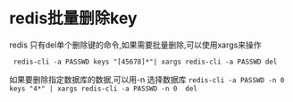 # redis批量删除key
redis 只有del单个删除键的命令,如果需要批量删除,可以使用xargs来操作

` redis-cli -a PASSWD keys "[45678]*"| xargs redis-cli -a PASSWD del`

如果要删除指定数据库的数据,可以用-n 选择数据库
`redis-cli -a PASSWD -n 0  keys "4*" | xargs redis-cli -a PASSWD -n 0  del`
